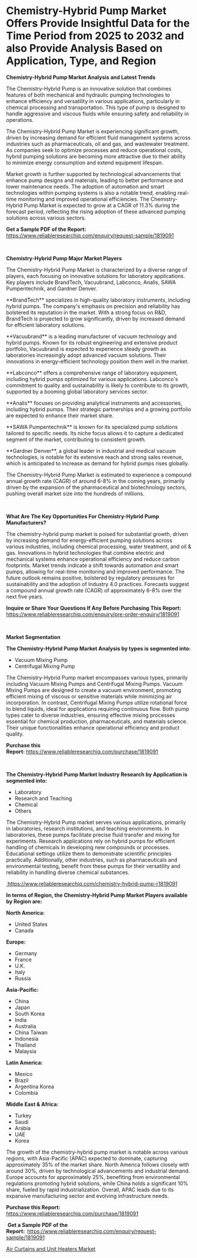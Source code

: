 <p><h1>Chemistry-Hybrid Pump Market Offers Provide Insightful Data for the Time Period from 2025 to 2032 and also Provide Analysis Based on Application, Type, and Region</h1></p><p><strong>Chemistry-Hybrid Pump Market Analysis and Latest Trends</strong></p>
<p><p>The Chemistry-Hybrid Pump is an innovative solution that combines features of both mechanical and hydraulic pumping technologies to enhance efficiency and versatility in various applications, particularly in chemical processing and transportation. This type of pump is designed to handle aggressive and viscous fluids while ensuring safety and reliability in operations.</p><p>The Chemistry-Hybrid Pump Market is experiencing significant growth, driven by increasing demand for efficient fluid management systems across industries such as pharmaceuticals, oil and gas, and wastewater treatment. As companies seek to optimize processes and reduce operational costs, hybrid pumping solutions are becoming more attractive due to their ability to minimize energy consumption and extend equipment lifespan.</p><p>Market growth is further supported by technological advancements that enhance pump designs and materials, leading to better performance and lower maintenance needs. The adoption of automation and smart technologies within pumping systems is also a notable trend, enabling real-time monitoring and improved operational efficiencies. The Chemistry-Hybrid Pump Market is expected to grow at a CAGR of 11.3% during the forecast period, reflecting the rising adoption of these advanced pumping solutions across various sectors.</p></p>
<p><strong>Get a Sample PDF of the Report:&nbsp;</strong> <a href="https://www.reliableresearchiq.com/enquiry/request-sample/1819091?utm_campaign=3058&utm_medium=2&utm_source=Github&utm_content=ia&utm_term=12042025&utm_id=chemistry-hybrid-pump">https://www.reliableresearchiq.com/enquiry/request-sample/1819091</a></p>
<p>&nbsp;</p>
<p><strong>Chemistry-Hybrid Pump Major Market Players</strong></p>
<p><p>The Chemistry-Hybrid Pump Market is characterized by a diverse range of players, each focusing on innovative solutions for laboratory applications. Key players include BrandTech, Vacuubrand, Labconco, Analis, SAWA Pumpentechnik, and Gardner Denver. </p><p>**BrandTech** specializes in high-quality laboratory instruments, including hybrid pumps. The company's emphasis on precision and reliability has bolstered its reputation in the market. With a strong focus on R&D, BrandTech is projected to grow significantly, driven by increased demand for efficient laboratory solutions.</p><p>**Vacuubrand** is a leading manufacturer of vacuum technology and hybrid pumps. Known for its robust engineering and extensive product portfolio, Vacuubrand is expected to experience steady growth as laboratories increasingly adopt advanced vacuum solutions. Their innovations in energy-efficient technology position them well in the market.</p><p>**Labconco** offers a comprehensive range of laboratory equipment, including hybrid pumps optimized for various applications. Labconco's commitment to quality and sustainability is likely to contribute to its growth, supported by a booming global laboratory services sector.</p><p>**Analis** focuses on providing analytical instruments and accessories, including hybrid pumps. Their strategic partnerships and a growing portfolio are expected to enhance their market share.</p><p>**SAWA Pumpentechnik** is known for its specialized pump solutions tailored to specific needs. Its niche focus allows it to capture a dedicated segment of the market, contributing to consistent growth.</p><p>**Gardner Denver**, a global leader in industrial and medical vacuum technologies, is notable for its extensive reach and strong sales revenue, which is anticipated to increase as demand for hybrid pumps rises globally.</p><p>The Chemistry-Hybrid Pump Market is estimated to experience a compound annual growth rate (CAGR) of around 6-8% in the coming years, primarily driven by the expansion of the pharmaceutical and biotechnology sectors, pushing overall market size into the hundreds of millions.</p></p>
<p>&nbsp;</p>
<p><strong>What Are The Key Opportunities For Chemistry-Hybrid Pump Manufacturers?</strong></p>
<p><p>The chemistry-hybrid pump market is poised for substantial growth, driven by increasing demand for energy-efficient pumping solutions across various industries, including chemical processing, water treatment, and oil & gas. Innovations in hybrid technologies that combine electric and mechanical systems enhance operational efficiency and reduce carbon footprints. Market trends indicate a shift towards automation and smart pumps, allowing for real-time monitoring and improved performance. The future outlook remains positive, bolstered by regulatory pressures for sustainability and the adoption of Industry 4.0 practices. Forecasts suggest a compound annual growth rate (CAGR) of approximately 6-8% over the next five years.</p></p>
<p><strong>Inquire or Share Your Questions If Any Before Purchasing This Report:</strong> <a href="https://www.reliableresearchiq.com/enquiry/pre-order-enquiry/1819091?utm_campaign=3058&utm_medium=2&utm_source=Github&utm_content=ia&utm_term=12042025&utm_id=chemistry-hybrid-pump">https://www.reliableresearchiq.com/enquiry/pre-order-enquiry/1819091</a></p>
<p>&nbsp;</p>
<p><strong>Market Segmentation</strong></p>
<p><strong>The Chemistry-Hybrid Pump Market Analysis by types is segmented into:</strong></p>
<p><ul><li>Vacuum Mixing Pump</li><li>Centrifugal Mixing Pump</li></ul></p>
<p><p>The Chemistry-Hybrid Pump market encompasses various types, primarily including Vacuum Mixing Pumps and Centrifugal Mixing Pumps. Vacuum Mixing Pumps are designed to create a vacuum environment, promoting efficient mixing of viscous or sensitive materials while minimizing air incorporation. In contrast, Centrifugal Mixing Pumps utilize rotational force to blend liquids, ideal for applications requiring continuous flow. Both pump types cater to diverse industries, ensuring effective mixing processes essential for chemical production, pharmaceuticals, and materials science. Their unique functionalities enhance operational efficiency and product quality.</p></p>
<p><strong>Purchase this Report:&nbsp;</strong><a href="https://www.reliableresearchiq.com/purchase/1819091?utm_campaign=3058&utm_medium=2&utm_source=Github&utm_content=ia&utm_term=12042025&utm_id=chemistry-hybrid-pump">https://www.reliableresearchiq.com/purchase/1819091</a></p>
<p>&nbsp;</p>
<p><strong>The Chemistry-Hybrid Pump Market Industry Research by Application is segmented into:</strong></p>
<p><ul><li>Laboratory</li><li>Research and Teaching</li><li>Chemical</li><li>Others</li></ul></p>
<p><p>The Chemistry-Hybrid Pump market serves various applications, primarily in laboratories, research institutions, and teaching environments. In laboratories, these pumps facilitate precise fluid transfer and mixing for experiments. Research applications rely on hybrid pumps for efficient handling of chemicals in developing new compounds or processes. Educational settings utilize them to demonstrate scientific principles practically. Additionally, other industries, such as pharmaceuticals and environmental testing, benefit from these pumps for their versatility and reliability in handling diverse chemical substances.</p></p>
<p><a href="https://www.reliableresearchiq.com/chemistry-hybrid-pump-r1819091?utm_campaign=3058&utm_medium=2&utm_source=Github&utm_content=ia&utm_term=12042025&utm_id=chemistry-hybrid-pump">&nbsp;https://www.reliableresearchiq.com/chemistry-hybrid-pump-r1819091</a></p>
<p><strong>In terms of Region, the Chemistry-Hybrid Pump Market Players available by Region are:</strong></p>
<p>
    <p> <strong> North America: </strong>
        <ul>
            <li>United States</li>
            <li>Canada</li>
        </ul>
        </p> 
    <p> <strong> Europe: </strong>
        <ul>
            <li>Germany</li>
            <li>France</li>
            <li>U.K.</li>
            <li>Italy</li>
            <li>Russia</li>
        </ul>
        </p> 
    <p> <strong> Asia-Pacific: </strong>
        <ul>
            <li>China</li>
            <li>Japan</li>
            <li>South Korea</li>
            <li>India</li>
            <li>Australia</li>
            <li>China Taiwan</li>
            <li>Indonesia</li>
            <li>Thailand</li>
            <li>Malaysia</li>
        </ul>
        </p> 
    <p> <strong> Latin America: </strong>
        <ul>
            <li>Mexico</li>
            <li>Brazil</li>
            <li>Argentina Korea</li>
            <li>Colombia</li>
        </ul>
        </p> 
    <p> <strong> Middle East & Africa: </strong>
        <ul>
            <li>Turkey</li>
            <li>Saudi</li>
            <li>Arabia</li>
            <li>UAE</li>
            <li>Korea</li>
        </ul>
    </p>
    </p>
<p><p>The growth of the chemistry-hybrid pump market is notable across various regions, with Asia-Pacific (APAC) expected to dominate, capturing approximately 35% of the market share. North America follows closely with around 30%, driven by technological advancements and industrial demand. Europe accounts for approximately 25%, benefiting from environmental regulations promoting hybrid solutions, while China holds a significant 10% share, fueled by rapid industrialization. Overall, APAC leads due to its expansive manufacturing sector and evolving infrastructure needs.</p></p>
<p><strong>Purchase this Report: </strong><a href="https://www.reliableresearchiq.com/purchase/1819091?utm_campaign=3058&utm_medium=2&utm_source=Github&utm_content=ia&utm_term=12042025&utm_id=chemistry-hybrid-pump">https://www.reliableresearchiq.com/purchase/1819091</a></p>
<p>&nbsp;<strong>Get a Sample PDF of the Report:&nbsp;&nbsp;</strong><a href="https://www.reliableresearchiq.com/enquiry/request-sample/1819091?utm_campaign=3058&utm_medium=2&utm_source=Github&utm_content=ia&utm_term=12042025&utm_id=chemistry-hybrid-pump">https://www.reliableresearchiq.com/enquiry/request-sample/1819091</a></p>
<p><strong></strong></p>
<p><p><a href="https://github.com/ElviraLeka1962/Market-Research-Report-List-1/blob/main/air-curtains-and-unit-heaters-market.md?utm_campaign=3058&utm_medium=2&utm_source=Github&utm_content=ia&utm_term=12042025&utm_id=chemistry-hybrid-pump">Air Curtains and Unit Heaters Market</a></p></p>